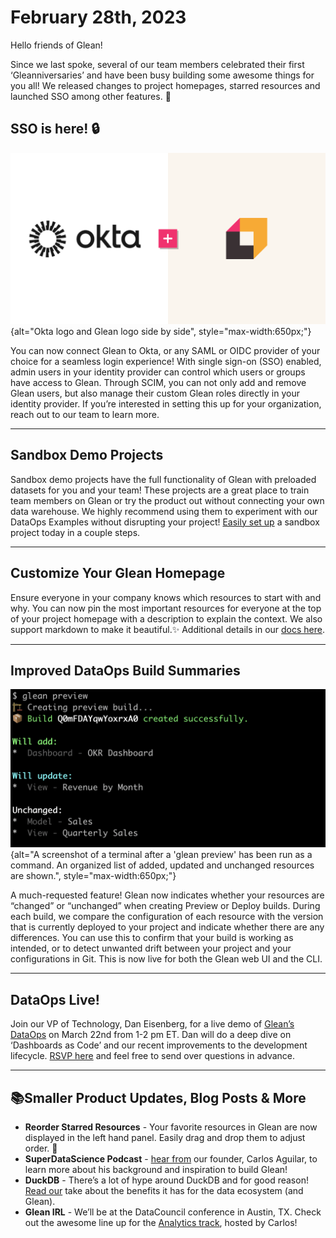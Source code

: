 # February 28th, 2023

Hello friends of Glean!

Since we last spoke, several of our team members celebrated their first ‘Gleanniversaries’ and have been busy building some awesome things for you all! We released changes to project homepages, starred resources and launched SSO among other features. 🚀

## SSO is here! 🔒

![image](../assets/product_updates/230228_okta.png){alt="Okta logo and Glean logo side by side", style="max-width:650px;"}

You can now connect Glean to Okta, or any SAML or OIDC provider of your choice for a seamless login experience! With single sign-on (SSO) enabled, admin users in your identity provider can control which users or groups have access to Glean. Through SCIM, you can not only add and remove Glean users, but also manage their custom Glean roles directly in your identity provider. If you’re interested in setting this up for your organization, reach out to our team to learn more.

---

## Sandbox Demo Projects

Sandbox demo projects have the full functionality of Glean with preloaded datasets for you and your team! These projects are a great place to train team members on Glean or try the product out without connecting your own data warehouse. We highly recommend using them to experiment with our DataOps Examples without disrupting your project! [Easily set up](../docs/project-management/demo-projects.md) a sandbox project today in a couple steps.

---

## Customize Your Glean Homepage

Ensure everyone in your company knows which resources to start with and why.  You can now pin the most important resources for everyone at the top of your project homepage with a description to explain the context. We also support markdown to make it beautiful.✨ Additional details in our [docs here](../docs/data-ops/config-schema/Homepage-Launchpad.md).

---

## Improved DataOps Build Summaries

![image](../assets/product_updates/230228_dataopsbuild.png){alt="A screenshot of a terminal after a 'glean preview' has been run as a command.  An organized list of added, updated and unchanged resources are shown.", style="max-width:650px;"}

A much-requested feature! Glean now indicates whether your resources are “changed” or “unchanged” when creating Preview or Deploy builds. During each build, we compare the configuration of each resource with the version that is currently deployed to your project and indicate whether there are any differences. You can use this to confirm that your build is working as intended, or to detect unwanted drift between your project and your configurations in Git. This is now live for both the Glean web UI and the CLI.

---

## DataOps Live!

Join our VP of Technology, Dan Eisenberg, for a live demo of [Glean’s DataOps](../docs/data-ops/index.md) on March 22nd from 1-2 pm ET. Dan will do a deep dive on ‘Dashboards as Code’ and our recent improvements to the development lifecycle. [RSVP here](https://app.livestorm.co/glean-io/glean-dataops-live?s=52e05471-02d9-4ba3-9263-15c4ff53ee75) and feel free to send over questions in advance.

---

## 📚Smaller Product Updates, Blog Posts & More 

- **Reorder Starred Resources** - Your favorite resources in Glean are now displayed in the left hand panel. Easily drag and drop them to adjust order. 🌟
- **SuperDataScience Podcast** - [hear from](https://www.superdatascience.com/podcast/efficiently-gleaning-insights-from-vast-data-warehouses) our founder, Carlos Aguilar, to learn more about his background and inspiration to build Glean!
- **DuckDB** - There’s a lot of hype around DuckDB and for good reason! [Read our](https://glean.io/blog-posts/using-duckdb-for-not-so-big-data-in-glean) take about the benefits it has for the data ecosystem (and Glean).
- **Glean IRL** - We’ll be at the DataCouncil conference in Austin, TX. Check out the awesome line up for the [Analytics track](https://www.datacouncil.ai/austin), hosted by Carlos!
